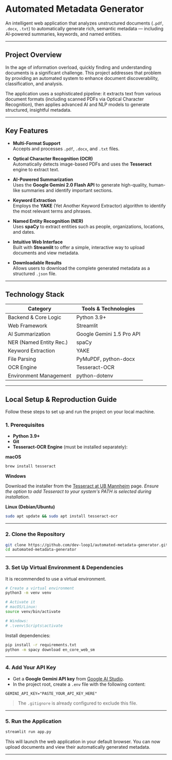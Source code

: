 # Automated Metadata Generator

An intelligent web application that analyzes unstructured documents (`.pdf`, `.docx`, `.txt`) to automatically generate rich, semantic metadata — including AI-powered summaries, keywords, and named entities.

---

## Project Overview

In the age of information overload, quickly finding and understanding documents is a significant challenge. This project addresses that problem by providing an automated system to enhance document discoverability, classification, and analysis.

The application uses a sophisticated pipeline: it extracts text from various document formats (including scanned PDFs via Optical Character Recognition), then applies advanced AI and NLP models to generate structured, insightful metadata.

---

## Key Features

- **Multi-Format Support**  
  Accepts and processes `.pdf`, `.docx`, and `.txt` files.

- **Optical Character Recognition (OCR)**  
  Automatically detects image-based PDFs and uses the **Tesseract** engine to extract text.

- **AI-Powered Summarization**  
  Uses the **Google Gemini 2.0 Flash API** to generate high-quality, human-like summaries and identify important sections.

- **Keyword Extraction**  
  Employs the **YAKE** (Yet Another Keyword Extractor) algorithm to identify the most relevant terms and phrases.

- **Named Entity Recognition (NER)**  
  Uses **spaCy** to extract entities such as people, organizations, locations, and dates.

- **Intuitive Web Interface**  
  Built with **Streamlit** to offer a simple, interactive way to upload documents and view metadata.

- **Downloadable Results**  
  Allows users to download the complete generated metadata as a structured `.json` file.

---

## Technology Stack

| Category                | Tools & Technologies              |
|-------------------------|-----------------------------------|
| Backend & Core Logic    | Python 3.9+                       |
| Web Framework           | Streamlit                         |
| AI Summarization        | Google Gemini 1.5 Pro API         |
| NER (Named Entity Rec.) | spaCy                             |
| Keyword Extraction      | YAKE                              |
| File Parsing            | PyMuPDF, python-docx              |
| OCR Engine              | Tesseract-OCR                     |
| Environment Management  | python-dotenv                     |

---

## Local Setup & Reproduction Guide

Follow these steps to set up and run the project on your local machine.

### 1. Prerequisites

- **Python 3.9+**  
- **Git**  
- **Tesseract-OCR Engine** (must be installed separately):

**macOS**  
  ```bash
  brew install tesseract
  ```

**Windows**  

Download the installer from the [Tesseract at UB Mannheim](https://github.com/UB-Mannheim/tesseract/wiki) page.
*Ensure the option to add Tesseract to your system's PATH is selected during installation.*

**Linux (Debian/Ubuntu)**

```bash
sudo apt update && sudo apt install tesseract-ocr
```

---

### 2. Clone the Repository

```bash
git clone https://github.com/dev-loop1/automated-metadata-generator.git
cd automated-metadata-generator
```

---

### 3. Set Up Virtual Environment & Dependencies

It is recommended to use a virtual environment.

```bash
# Create a virtual environment
python3 -m venv venv

# Activate it
# macOS/Linux:
source venv/bin/activate

# Windows:
# .\venv\Scripts\activate
```

Install dependencies:

```bash
pip install -r requirements.txt
python -m spacy download en_core_web_sm
```

---

### 4. Add Your API Key

* Get a **Google Gemini API key** from [Google AI Studio](https://makersuite.google.com/app).
* In the project root, create a `.env` file with the following content:

```
GEMINI_API_KEY="PASTE_YOUR_API_KEY_HERE"
```

> The `.gitignore` is already configured to exclude this file.

---

### 5. Run the Application

```bash
streamlit run app.py
```

This will launch the web application in your default browser. You can now upload documents and view their automatically generated metadata.

---

